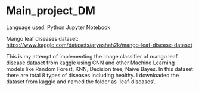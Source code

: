# Main_project_DM
Language used: Python
Jupyter Notebook

Mango leaf  diseases dataset:
https://www.kaggle.com/datasets/aryashah2k/mango-leaf-disease-dataset

This is my attempt of implementing the image classifier of mango leaf disease dataset from kaggle using CNN and other Machine Learning models like Random Forest, KNN, Decision tree, Naive Bayes.
In this dataset there are total 8 types of diseases including healthy. I downloaded the dataset from kaggle and named the folder as 'leaf-diseases'.


